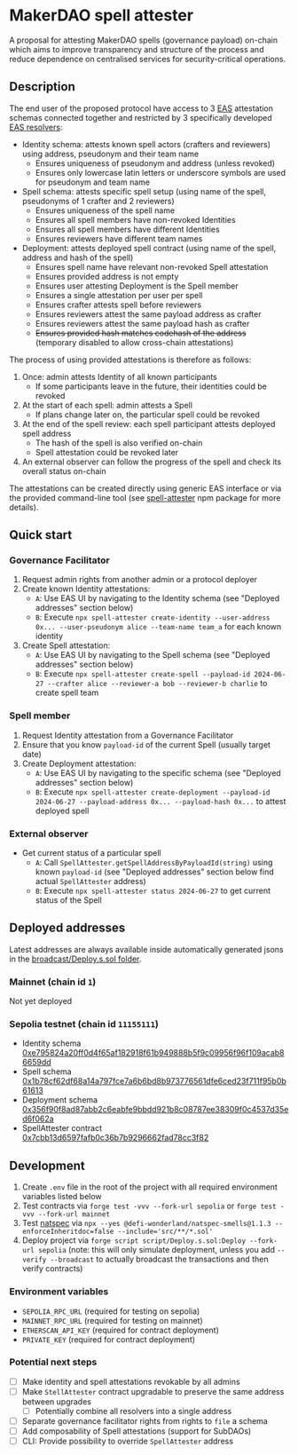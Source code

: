 # MakerDAO spell attester

A proposal for attesting MakerDAO spells (governance payload) on-chain which aims to improve transparency and structure of the process and reduce dependence on centralised services for security-critical operations.

## Description

The end user of the proposed protocol have access to 3 [EAS](https://attest.org/) attestation schemas connected together and restricted by 3 specifically developed [EAS resolvers](https://docs.attest.org/docs/tutorials/resolver-contracts):
- Identity schema: attests known spell actors (crafters and reviewers) using address, pseudonym and their team name
    - Ensures uniqueness of pseudonym and address (unless revoked)
    - Ensures only lowercase latin letters or underscore symbols are used for pseudonym and team name
- Spell schema: attests specific spell setup (using name of the spell, pseudonyms of 1 crafter and 2 reviewers)
    - Ensures uniqueness of the spell name
    - Ensures all spell members have non-revoked Identities
    - Ensures all spell members have different Identities
    - Ensures reviewers have different team names
- Deployment: attests deployed spell contract (using name of the spell, address and hash of the spell)
    - Ensures spell name have relevant non-revoked Spell attestation
    - Ensures provided address is not empty
    - Ensures user attesting Deployment is the Spell member
    - Ensures a single attestation per user per spell
    - Ensures crafter attests spell before reviewers
    - Ensures reviewers attest the same payload address as crafter
    - Ensures reviewers attest the same payload hash as crafter
    - ~~Ensures provided hash matches codehash of the address~~ (temporary disabled to allow cross-chain attestations)

The process of using provided attestations is therefore as follows:
1. Once: admin attests Identity of all known participants
    - If some participants leave in the future, their identities could be revoked
2. At the start of each spell: admin attests a Spell
    - If plans change later on, the particular spell could be revoked
3. At the end of the spell review: each spell participant attests deployed spell address
    - The hash of the spell is also verified on-chain
    - Spell attestation could be revoked later
4. An external observer can follow the progress of the spell and check its overall status on-chain

The attestations can be created directly using generic EAS interface or via the provided command-line tool (see [spell-attester](https://www.npmjs.com/package/spell-attester) npm package for more details).

## Quick start

### Governance Facilitator

1. Request admin rights from another admin or a protocol deployer
2. Create known Identity attestations:
    - `A`: Use EAS UI by navigating to the Identity schema (see "Deployed addresses" section below)
    - `B`: Execute `npx spell-attester create-identity --user-address 0x... --user-pseudonym alice --team-name team_a` for each known identity
3. Create Spell attestation:
    - `A`: Use EAS UI by navigating to the Spell schema (see "Deployed addresses" section below)
    - `B`: Execute `npx spell-attester create-spell --payload-id 2024-06-27 --crafter alice --reviewer-a bob --reviewer-b charlie` to create spell team

### Spell member

1. Request Identity attestation from a Governance Facilitator
2. Ensure that you know `payload-id` of the current Spell (usually target date)
3. Create Deployment attestation:
    - `A`: Use EAS UI by navigating to the specific schema (see "Deployed addresses" section below)
    - `B`: Execute `npx spell-attester create-deployment --payload-id 2024-06-27 --payload-address 0x... --payload-hash 0x...` to attest deployed spell

### External observer

- Get current status of a particular spell
    - `A`: Call `SpellAttester.getSpellAddressByPayloadId(string)` using known `payload-id` (see "Deployed addresses" section below find actual `SpellAttester` address)
    - `B`: Execute `npx spell-attester status 2024-06-27` to get current status of the Spell

## Deployed addresses

Latest addresses are always available inside automatically generated jsons in the [broadcast/Deploy.s.sol folder](./broadcast/Deploy.s.sol/).

### Mainnet (chain id `1`)
Not yet deployed

### Sepolia testnet (chain id `11155111`)
- Identity schema [0xe795824a20ff0d4f65af182918f61b949888b5f9c09956f96f109acab86659dd](https://sepolia.easscan.org/attestation/attestWithSchema/0xe795824a20ff0d4f65af182918f61b949888b5f9c09956f96f109acab86659dd)
- Spell schema [0x1b78cf62df68a14a797fce7a6b6bd8b973776561dfe6ced23f711f95b0b61613](https://sepolia.easscan.org/attestation/attestWithSchema/0x1b78cf62df68a14a797fce7a6b6bd8b973776561dfe6ced23f711f95b0b61613)
- Deployment schema [0x356f90f8ad87abb2c6eabfe9bbdd921b8c08787ee38309f0c4537d35ed6f062a](https://sepolia.easscan.org/attestation/attestWithSchema/0x356f90f8ad87abb2c6eabfe9bbdd921b8c08787ee38309f0c4537d35ed6f062a)
- SpellAttester contract [0x7cbb13d6597fafb0c36b7b9296662fad78cc3f82](https://sepolia.etherscan.io/address/0x7cbb13d6597fafb0c36b7b9296662fad78cc3f82#code)

## Development

1. Create `.env` file in the root of the project with all required environment variables listed below
2. Test contracts via `forge test -vvv --fork-url sepolia` or `forge test -vvv --fork-url mainnet`
3. Test [natspec](https://docs.soliditylang.org/en/latest/natspec-format.html) via `npx --yes @defi-wonderland/natspec-smells@1.1.3 --enforceInheritdoc=false --include='src/**/*.sol'`
4. Deploy project via `forge script script/Deploy.s.sol:Deploy --fork-url sepolia` (note: this will only simulate deployment, unless you add `--verify --broadcast` to actually broadcast the transactions and then verify contracts)

### Environment variables

- `SEPOLIA_RPC_URL` (required for testing on sepolia)
- `MAINNET_RPC_URL` (required for testing on mainnet)
- `ETHERSCAN_API_KEY` (required for contract deployment)
- `PRIVATE_KEY` (required for contract deployment)

### Potential next steps
- [ ] Make identity and spell attestations revokable by all admins
- [ ] Make `StellAttester` contract upgradable to preserve the same address between upgrades
    - [ ] Potentially combine all resolvers into a single address
- [ ] Separate governance facilitator rights from rights to `file` a schema
- [ ] Add composability of Spell attestations (support for SubDAOs)
- [ ] CLI: Provide possibility to override `SpellAttester` address
